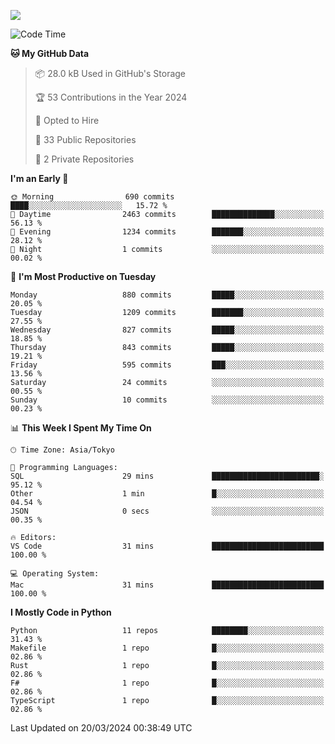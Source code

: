 ![](https://komarev.com/ghpvc/?username=kitagawa-hr)

<!--START_SECTION:waka-->
![Code Time](http://img.shields.io/badge/Code%20Time-799%20hrs%2030%20mins-blue)

**🐱 My GitHub Data** 

> 📦 28.0 kB Used in GitHub's Storage 
 > 
> 🏆 53 Contributions in the Year 2024
 > 
> 💼 Opted to Hire
 > 
> 📜 33 Public Repositories 
 > 
> 🔑 2 Private Repositories 
 > 
**I'm an Early 🐤** 

```text
🌞 Morning                690 commits         ████░░░░░░░░░░░░░░░░░░░░░   15.72 % 
🌆 Daytime                2463 commits        ██████████████░░░░░░░░░░░   56.13 % 
🌃 Evening                1234 commits        ███████░░░░░░░░░░░░░░░░░░   28.12 % 
🌙 Night                  1 commits           ░░░░░░░░░░░░░░░░░░░░░░░░░   00.02 % 
```
📅 **I'm Most Productive on Tuesday** 

```text
Monday                   880 commits         █████░░░░░░░░░░░░░░░░░░░░   20.05 % 
Tuesday                  1209 commits        ███████░░░░░░░░░░░░░░░░░░   27.55 % 
Wednesday                827 commits         █████░░░░░░░░░░░░░░░░░░░░   18.85 % 
Thursday                 843 commits         █████░░░░░░░░░░░░░░░░░░░░   19.21 % 
Friday                   595 commits         ███░░░░░░░░░░░░░░░░░░░░░░   13.56 % 
Saturday                 24 commits          ░░░░░░░░░░░░░░░░░░░░░░░░░   00.55 % 
Sunday                   10 commits          ░░░░░░░░░░░░░░░░░░░░░░░░░   00.23 % 
```


📊 **This Week I Spent My Time On** 

```text
🕑︎ Time Zone: Asia/Tokyo

💬 Programming Languages: 
SQL                      29 mins             ████████████████████████░   95.12 % 
Other                    1 min               █░░░░░░░░░░░░░░░░░░░░░░░░   04.54 % 
JSON                     0 secs              ░░░░░░░░░░░░░░░░░░░░░░░░░   00.35 % 

🔥 Editors: 
VS Code                  31 mins             █████████████████████████   100.00 % 

💻 Operating System: 
Mac                      31 mins             █████████████████████████   100.00 % 
```

**I Mostly Code in Python** 

```text
Python                   11 repos            ████████░░░░░░░░░░░░░░░░░   31.43 % 
Makefile                 1 repo              █░░░░░░░░░░░░░░░░░░░░░░░░   02.86 % 
Rust                     1 repo              █░░░░░░░░░░░░░░░░░░░░░░░░   02.86 % 
F#                       1 repo              █░░░░░░░░░░░░░░░░░░░░░░░░   02.86 % 
TypeScript               1 repo              █░░░░░░░░░░░░░░░░░░░░░░░░   02.86 % 
```




 Last Updated on 20/03/2024 00:38:49 UTC
<!--END_SECTION:waka-->
